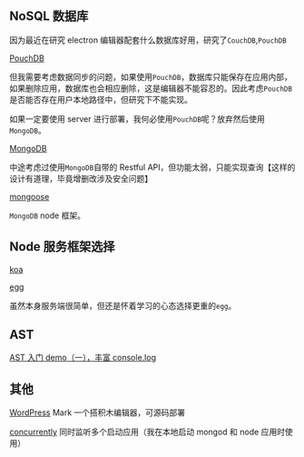 ## NoSQL 数据库

因为最近在研究 electron 编辑器配套什么数据库好用，研究了`CouchDB`,`PouchDB`

[PouchDB](https://pouchdb.com/guides/)

但我需要考虑数据同步的问题，如果使用`PouchDB`，数据库只能保存在应用内部，如果删除应用，数据库也会相应删除，这是编辑器不能容忍的。因此考虑`PouchDB`是否能否存在用户本地路径中，但研究下不能实现。

如果一定要使用 server 进行部署，我何必使用`PouchDB`呢？放弃然后使用`MongoDB`。

[MongoDB](https://docs.mongodb.com/)

中途考虑过使用`MongoDB`自带的 Restful API，但功能太弱，只能实现查询【这样的设计有道理，毕竟增删改涉及安全问题】

[mongoose](https://mongoosejs.com/docs/)

`MongoDB` node 框架。

## Node 服务框架选择

[koa](https://koajs.com/)

[egg](https://eggjs.org/)

虽然本身服务端很简单，但还是怀着学习的心态选择更重的`egg`。

## AST

[AST 入门 demo（一），丰富 console.log](./examples/ast/1-hook-console-log)

## 其他

[WordPress](https://wordpress.org/news/2018/12/bebo/) Mark 一个搭积木编辑器，可源码部署

[concurrently](https://github.com/kimmobrunfeldt/concurrently) 同时监听多个启动应用（我在本地启动 mongod 和 node 应用时使用）
